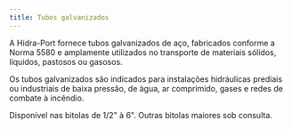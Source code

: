 ```yaml
---
title: Tubos galvanizados
---
```


A Hidra-Port fornece tubos galvanizados de aço, fabricados conforme a Norma 5580 e amplamente utilizados no transporte de materiais sólidos, líquidos, pastosos ou gasosos.

Os tubos galvanizados são indicados para instalações hidráulicas prediais ou industriais de baixa pressão, de àgua, ar comprimido, gases e redes de combate à incêndio.

Disponível nas bitolas de 1/2" à 6". Outras bitolas maiores sob consulta.

